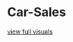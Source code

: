 # Car-Sales

[view full visuals](https://public.tableau.com/views/NewCarSalesDashboard/Dashboard1?:language=en-US&:display_count=n&:origin=viz_share_link) 
